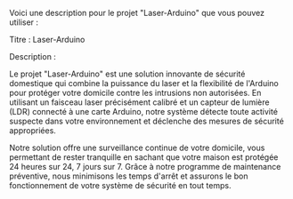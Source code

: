 Voici une description pour le projet "Laser-Arduino" que vous pouvez utiliser :

Titre : Laser-Arduino

Description :

Le projet "Laser-Arduino" est une solution innovante de sécurité domestique qui combine la puissance du laser et la flexibilité de l'Arduino pour protéger votre domicile contre les intrusions non autorisées. En utilisant un faisceau laser précisément calibré et un capteur de lumière (LDR) connecté à une carte Arduino, notre système détecte toute activité suspecte dans votre environnement et déclenche des mesures de sécurité appropriées.

Notre solution offre une surveillance continue de votre domicile, vous permettant de rester tranquille en sachant que votre maison est protégée 24 heures sur 24, 7 jours sur 7. Grâce à notre programme de maintenance préventive, nous minimisons les temps d'arrêt et assurons le bon fonctionnement de votre système de sécurité en tout temps.
